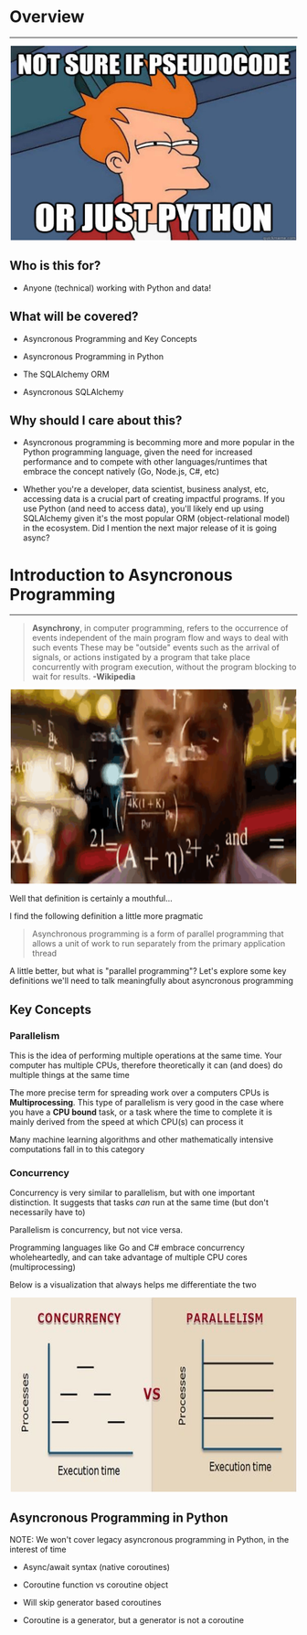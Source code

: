 # Overview

---

<p align="center">
  <img width="500" height="340" src="assets/python-pseudo.jpg">
</p>

## Who is this for?

- Anyone (technical) working with Python and data!

## What will be covered?

- Asyncronous Programming and Key Concepts

- Asyncronous Programming in Python

- The SQLAlchemy ORM

- Asyncronous SQLAlchemy

## Why should I care about this?

- Asyncronous programming is becomming more and more popular in the Python programming language, given the need for increased performance and to compete with other languages/runtimes that embrace the concept natively (Go, Node.js, C#, etc)

- Whether you're a developer, data scientist, business analyst, etc, accessing data is a crucial part of creating impactful programs. If you use Python (and need to access data), you'll likely end up using SQLAlchemy given it's the most popular ORM (object-relational model) in the ecosystem. Did I mention the next major release of it is going async?

# Introduction to Asyncronous Programming

---

> **Asynchrony**, in computer programming, refers to the occurrence of events independent of the main program flow and ways to deal with such events
> These may be "outside" events such as the arrival of signals, or actions instigated by a program that take place concurrently with program execution, without the program blocking to wait for results. **-Wikipedia**

<p align="center">
  <img width="500" height="340" src="assets/maths.gif">
</p>

Well that definition is certainly a mouthful...

I find the following definition a little more pragmatic

> Asynchronous programming is a form of parallel programming that allows a unit of work to run separately from the primary application thread

A little better, but what is "parallel programming"? Let's explore some key definitions we'll need to talk meaningfully about asyncronous programming

## Key Concepts

### Parallelism

This is the idea of performing multiple operations at the same time. Your computer has multiple CPUs, therefore theoretically it can (and does) do multiple things at the same time

The more precise term for spreading work over a computers CPUs is **Multiprocessing**. This type of parallelism is very good in the case where you have a **CPU bound** task, or a task where the time to complete it is mainly derived from the speed at which CPU(s) can process it

Many machine learning algorithms and other mathematically intensive computations fall in to this category

### Concurrency

Concurrency is very similar to parallelism, but with one important distinction. It suggests that tasks _can_ run at the same time (but don't necessarily have to)

Parallelism is concurrency, but not vice versa.

Programming languages like Go and C# embrace concurrency wholeheartedly, and can take advantage of multiple CPU cores (multiprocessing)

Below is a visualization that always helps me differentiate the two

<p align="center">
  <img width="500" height="340" src="assets/concurrency-vs-parallelism.jpg">
</p>

<!-- - **Concurrency** - Stuff

- **Threading** - Stuff

- **CPU Bound** - Stuff

- **I/O Bound** - Stuff

Introduction to a couples of key concepts here (CPUs, CPU bound, I/O bound, etc). Non-blocking

- Parallelism

- Concurrency

- Threading -->

## Asyncronous Programming in Python

NOTE: We won't cover legacy asyncronous programming in Python, in the interest of time

- Async/await syntax (native coroutines)

- Coroutine function vs coroutine object

- Will skip generator based coroutines

- Coroutine is a generator, but a generator is not a coroutine
